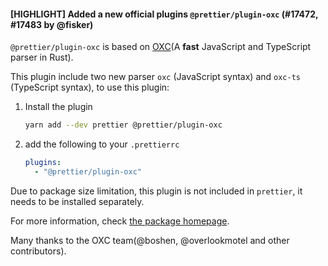 #### [HIGHLIGHT] Added a new official plugins `@prettier/plugin-oxc` (#17472, #17483 by @fisker)

`@prettier/plugin-oxc` is based on [OXC](https://oxc.rs/)(A **fast** JavaScript and TypeScript parser in Rust).

This plugin include two new parser `oxc` (JavaScript syntax) and `oxc-ts` (TypeScript syntax), to use this plugin:

1. Install the plugin

    ```sh
    yarn add --dev prettier @prettier/plugin-oxc
    ```

2. add the following to your `.prettierrc`

    ```yaml
    plugins:
      - "@prettier/plugin-oxc"
    ```

Due to package size limitation, this plugin is not included in `prettier`, it needs to be installed separately.

For more information, check [the package homepage](https://github.com/prettier/prettier/tree/main/packages/plugin-oxc).

Many thanks to the OXC team(@boshen, @overlookmotel and other contributors).
